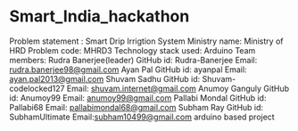 # Smart_India_hackathon
Problem statement : Smart Drip Irrigtion System
Ministry name:  Ministry of HRD
Problem code: MHRD3
Technology stack used: Arduino
Team members:
Rudra Banerjee(leader)
GitHub id: Rudra-Banerjee Email: rudra.banerjee98@gmail.com
Ayan Pal
GitHub id: ayanpal Email: ayan.pal2013@gmail.com
Shuvam Sadhu
GitHub id: Shuvam-codelocked127  Email: shuvam.internet@gmail.com
Anumoy Ganguly
GitHub id: Anumoy99  Email: anumoy99@gmail.com
Pallabi Mondal
GitHub id: Pallabi68 Email: pallabimondal68@gmail.com
Subham Ray
GitHub id: SubhamUltimate Email:subham10499@gmail.com
arduino based project
